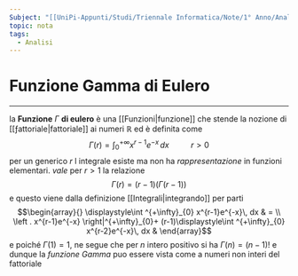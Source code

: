 ```yaml
---
Subject: "[[UniPi-Appunti/Studi/Triennale Informatica/Note/1° Anno/Analisi/Analisi]]"
topic: nota
tags:
  - Analisi
---
```

# Funzione Gamma di Eulero
---
la __Funzione__ $\Gamma$ __di eulero__ è una [[Funzioni|funzione]] che stende la nozione di [[ƒattoriale|fattoriale]] ai numeri $\mathbb{R}$  ed è definita come $$\Gamma(r)=\int^{+\infty}_0 x^{r-1}e^{-x}  \, dx \ \ \ \ \ \ \ \ \ \ r>0$$ per un generico $r$ l integrale esiste ma non ha _rappresentazione_ in funzioni elementari. 
_vale_ per $r>1$ la relazione $$ \Gamma(r)=(r-1)(\Gamma(r-1))$$ e questo viene dalla definizione [[Integrali|integrando]] per parti $$\begin{array}{}
\displaystyle\int ^{+\infty}_{0} x^{r-1}e^{-x}\, dx  & = \\
\left . x^{r-1}e^{-x} \right|^{+\infty}_{0}+ (r-1)\displaystyle\int ^{+\infty}_{0} x^{r-2}e^{-x}\, dx  &   
\end{array}$$
e poiché $\Gamma(1)=1$, ne segue che per $n$ intero positivo si ha $\Gamma(n)=(n-1)!$ e dunque la _funzione Gamma_ puo essere vista come a numeri non interi del fattoriale 
